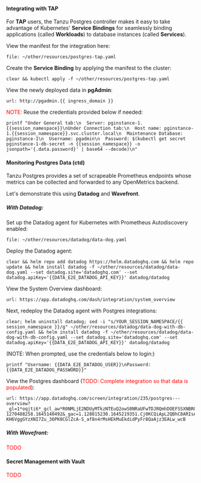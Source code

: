 
#### Integrating with TAP
For **TAP** users, the Tanzu Postgres controller makes it easy to take advantage of Kubernetes' **Service Bindings** for seamlessly binding applications
(called **Workloads**) to database instances (called **Services**).

View the manifest for the integration here:
```editor:open-file
file: ~/other/resources/postgres-tap.yaml
```

Create the **Service Binding** by applying the manifest to the cluster:
```
clear && kubectl apply -f ~/other/resources/postgres-tap.yaml
```

View the newly deployed data in **pgAdmin**:
```dashboard:open-url
url: http://pgadmin.{{ ingress_domain }}
```

<font color="red">NOTE:</font> Reuse the credentials provided below if needed:
```execute
printf "Under General tab:\n  Server: pginstance-1.{{session_namespace}}\nUnder Connection tab:\n  Host name: pginstance-1.{{session_namespace}}.svc.cluster.local\n  Maintenance Database: pginstance-1\n  Username: pgadmin\n  Password: $(kubectl get secret pginstance-1-db-secret -n {{session_namespace}} -o jsonpath='{.data.password}' | base64 --decode)\n"
```

#### Monitoring Postgres Data (ctd)
Tanzu Postgres provides a set of scrapeable Prometheus endpoints whose metrics can be collected and forwarded to any OpenMetrics backend.

Let's demonstrate this using **Datadog** and **Wavefront**.

##### <i>With Datadog:</i>
Set up the Datadog agent for Kubernetes with Prometheus Autodiscovery enabled:
```editor:open-file
file: ~/other/resources/datadog/data-dog.yaml
```

Deploy the Datadog agent:
```execute
clear && helm repo add datadog https://helm.datadoghq.com && helm repo update && helm install datadog -f ~/other/resources/datadog/data-dog.yaml --set datadog.site='datadoghq.com' --set datadog.apiKey='{{DATA_E2E_DATADOG_API_KEY}}' datadog/datadog
```

View the System Overview dashboard:
```dashboard:open-url
url: https://app.datadoghq.com/dash/integration/system_overview
```

Next, redeploy the Datadog agent with Postgres integrations:
```execute
clear; helm uninstall datadog; sed -i "s/YOUR_SESSION_NAMESPACE/{{ session_namespace }}/g" ~/other/resources/datadog/data-dog-with-db-config.yaml && helm install datadog -f ~/other/resources/datadog/data-dog-with-db-config.yaml --set datadog.site='datadoghq.com' --set datadog.apiKey='{{DATA_E2E_DATADOG_API_KEY}}' datadog/datadog
```

(NOTE: When prompted, use the credentials below to login:)
```execute
printf "Username: {{DATA_E2E_DATADOG_USER}}\nPassword:{{DATA_E2E_DATADOG_PASSWORD}}"
```
View the Postgres dashboard (<font color="red">TODO: Complete integration so that data is populated</font>):
```dashboard:open-url
url: https://app.datadoghq.com/screen/integration/235/postgres---overview?_gl=1*oqjti6*_gcl_aw*R0NMLjE2NDUyMTkzNTEuQ2owS0NRaUFwTDJRQmhDOEFSSXNBR01tLUtINlZnZ0dZelhOSTdadV8zNlBLMENHbFpjQS1TX2FmOG40ck1zSEVrTXVFa2RpZFB5RnI4UWFBanozRUFMd193Y0I.*_ga*MTI3MDQ4ODI1OC4xNjQ1MTQwNDky*_ga_KN80RDFSQK*MTY0NTgzMDU0OC43LjEuMTY0NTgzMDU1My4w&_ga=2.224920799.418082025.1645749670-1270488258.1645140492&_gac=1.128815230.1645219351.Cj0KCQiApL2QBhC8ARIsAGMm-KH6VggGYzXNI7Zu_36PK0CGlZcA-S_af8n4rMsHEkMuEkdidPyFr8QaAjz3EALw_wcB
```

##### <i>With Wavefront:</i>
<font color="red">TODO</font>

#### Secret Management with Vault
<font color="red">TODO</font>
